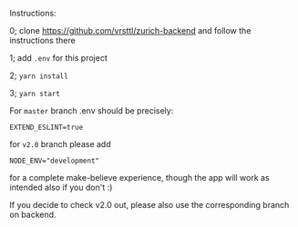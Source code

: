 Instructions:

0; clone https://github.com/vrsttl/zurich-backend and follow the instructions there

1; add `.env` for this project

2; `yarn install`

3; `yarn start`

For `master` branch
.env should be precisely:

```
EXTEND_ESLINT=true
```
for `v2.0` branch please add
```
NODE_ENV="development"
```
for a complete make-believe experience, though the app will work as intended also if you don't :)

If you decide to check v2.0 out, please also use the corresponding branch on backend.

